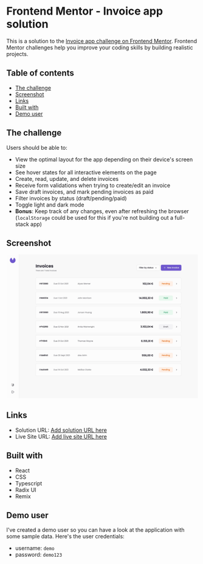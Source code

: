 # Frontend Mentor - Invoice app solution

This is a solution to the [Invoice app challenge on Frontend Mentor](https://www.frontendmentor.io/challenges/invoice-app-i7KaLTQjl). Frontend Mentor challenges help you improve your coding skills by building realistic projects.

## Table of contents

- [The challenge](#the-challenge)
- [Screenshot](#screenshot)
- [Links](#links)
- [Built with](#built-with)
- [Demo user](#demo-user)

## The challenge

Users should be able to:

- View the optimal layout for the app depending on their device's screen size
- See hover states for all interactive elements on the page
- Create, read, update, and delete invoices
- Receive form validations when trying to create/edit an invoice
- Save draft invoices, and mark pending invoices as paid
- Filter invoices by status (draft/pending/paid)
- Toggle light and dark mode
- **Bonus**: Keep track of any changes, even after refreshing the browser (`localStorage` could be used for this if you're not building out a full-stack app)

## Screenshot

![](./screenshot.jpg)

## Links

- Solution URL: [Add solution URL here](https://www.frontendmentor.io/solutions/invoice-app-U32prWfzFE)
- Live Site URL: [Add live site URL here](mcornale-invoice-app.netlify.app)

## Built with

- React
- CSS
- Typescript
- Radix UI
- Remix

## Demo user

I've created a demo user so you can have a look at the application with some sample data.
Here's the user credentials:

- username: `demo`
- password: `demo123`
